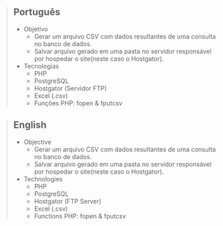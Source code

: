 > ## Português 
> - Objetivo
>   - Gerar um arquivo CSV com dados resultantes de uma consulta no banco de dados.
>   - Salvar arquivo gerado em uma pasta no servidor responsável por hospedar o site(neste caso o Hostgator). 
> - Tecnologias
>   - PHP
>   - PostgreSQL 
>   - Hostgator (Servidor FTP)
>   - Excel (.csv)
>   - Funções PHP: fopen & fputcsv

> ## English
> - Objective
>   - Gerar um arquivo CSV com dados resultantes de uma consulta no banco de dados.
>   - Salvar arquivo gerado em uma pasta no servidor responsável por hospedar o site(neste caso o Hostgator). 
> - Technologies
>   - PHP
>   - PostgreSQL 
>   - Hostgator (FTP Server)
>   - Excel (.csv)
>   - Functions PHP: fopen & fputcsv
